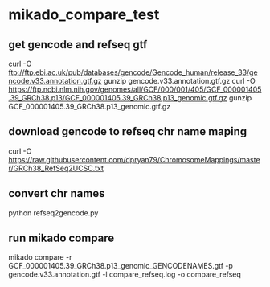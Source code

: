 # mikado_compare_test

## get gencode and refseq gtf
curl -O ftp://ftp.ebi.ac.uk/pub/databases/gencode/Gencode_human/release_33/gencode.v33.annotation.gtf.gz
gunzip gencode.v33.annotation.gtf.gz
curl -O https://ftp.ncbi.nlm.nih.gov/genomes/all/GCF/000/001/405/GCF_000001405.39_GRCh38.p13/GCF_000001405.39_GRCh38.p13_genomic.gtf.gz
gunzip GCF_000001405.39_GRCh38.p13_genomic.gtf.gz

## download gencode to refseq chr name maping
curl -O https://raw.githubusercontent.com/dpryan79/ChromosomeMappings/master/GRCh38_RefSeq2UCSC.txt

## convert chr names
python refseq2gencode.py

## run mikado compare
mikado compare -r GCF_000001405.39_GRCh38.p13_genomic_GENCODENAMES.gtf -p gencode.v33.annotation.gtf -l compare_refseq.log -o compare_refseq


